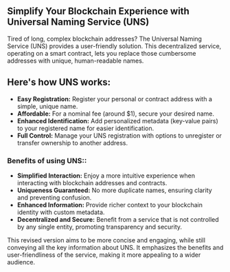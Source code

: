 

## Simplify Your Blockchain Experience with Universal Naming Service (UNS)

Tired of long, complex blockchain addresses? The Universal Naming Service (UNS) provides a
user-friendly solution. This decentralized service, operating on a smart contract, 
lets you replace those cumbersome addresses with unique, human-readable names. 

## Here's how UNS works:


* **Easy Registration:**  Register your personal or contract address with a simple, unique name.
* **Affordable:** For a nominal fee (around $1), secure your desired name.
* **Enhanced Identification:** Add personalized metadata (key-value pairs) to your registered name for easier identification. 
* **Full Control:**  Manage your UNS registration with options to unregister or transfer ownership to another address.

### Benefits of using UNS::

* **Simplified Interaction:**  Enjoy a more intuitive experience when interacting with blockchain addresses and contracts.
* **Uniqueness Guaranteed:**  No more duplicate names, ensuring clarity and preventing confusion.
* **Enhanced Information:**  Provide richer context to your blockchain identity with custom metadata.
* **Decentralized and Secure:**  Benefit from a service that is not controlled by any single entity, promoting transparency and security.

This revised version aims to be more concise and engaging, while still conveying all the key information about UNS. It emphasizes the benefits and user-friendliness of the service, making it more appealing to a wider audience.






